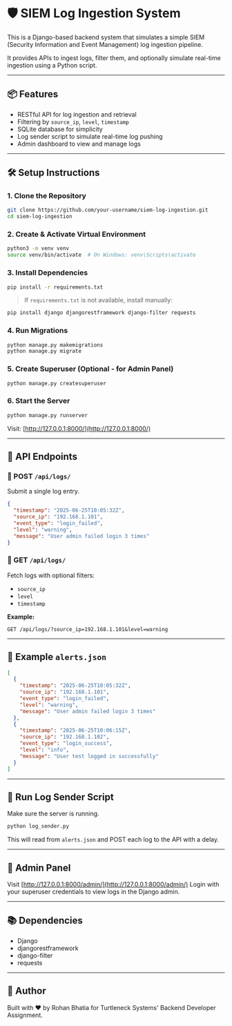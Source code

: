 # 🛡️ SIEM Log Ingestion System

This is a Django-based backend system that simulates a simple SIEM (Security Information and Event Management) log ingestion pipeline.

It provides APIs to ingest logs, filter them, and optionally simulate real-time ingestion using a Python script.

---

## 📦 Features

* RESTful API for log ingestion and retrieval
* Filtering by `source_ip`, `level`, `timestamp`
* SQLite database for simplicity
* Log sender script to simulate real-time log pushing
* Admin dashboard to view and manage logs

---

## 🛠️ Setup Instructions

### 1. Clone the Repository

```bash
git clone https://github.com/your-username/siem-log-ingestion.git
cd siem-log-ingestion
```

### 2. Create & Activate Virtual Environment

```bash
python3 -m venv venv
source venv/bin/activate  # On Windows: venv\Scripts\activate
```

### 3. Install Dependencies

```bash
pip install -r requirements.txt
```

> If `requirements.txt` is not available, install manually:

```bash
pip install django djangorestframework django-filter requests
```

### 4. Run Migrations

```bash
python manage.py makemigrations
python manage.py migrate
```

### 5. Create Superuser (Optional - for Admin Panel)

```bash
python manage.py createsuperuser
```

### 6. Start the Server

```bash
python manage.py runserver
```

Visit: [http://127.0.0.1:8000/](http://127.0.0.1:8000/)

---

## 🚀 API Endpoints

### 🔹 POST `/api/logs/`

Submit a single log entry.

```json
{
  "timestamp": "2025-06-25T10:05:32Z",
  "source_ip": "192.168.1.101",
  "event_type": "login_failed",
  "level": "warning",
  "message": "User admin failed login 3 times"
}
```

### 🔹 GET `/api/logs/`

Fetch logs with optional filters:

* `source_ip`
* `level`
* `timestamp`

**Example:**

```
GET /api/logs/?source_ip=192.168.1.101&level=warning
```

---

## 📄 Example `alerts.json`

```json
[
  {
    "timestamp": "2025-06-25T10:05:32Z",
    "source_ip": "192.168.1.101",
    "event_type": "login_failed",
    "level": "warning",
    "message": "User admin failed login 3 times"
  },
  {
    "timestamp": "2025-06-25T10:06:15Z",
    "source_ip": "192.168.1.102",
    "event_type": "login_success",
    "level": "info",
    "message": "User test logged in successfully"
  }
]
```

---

## 🐍 Run Log Sender Script

Make sure the server is running.

```bash
python log_sender.py
```

This will read from `alerts.json` and POST each log to the API with a delay.

---

## 🔐 Admin Panel

Visit [http://127.0.0.1:8000/admin/](http://127.0.0.1:8000/admin/)
Login with your superuser credentials to view logs in the Django admin.

---

## 📚 Dependencies

* Django
* djangorestframework
* django-filter
* requests

---

## 📌 Author

Built with ❤️ by Rohan Bhatia for Turtleneck Systems' Backend Developer Assignment.
